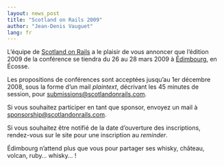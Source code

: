 ```yaml
---
layout: news_post
title: "Scotland on Rails 2009"
author: "Jean-Denis Vauguet"
lang: fr
---
```


L’équipe de [Scotland on Rails][1] a le plaisir de vous annoncer que
l’édition 2009 de la conférence se tiendra du 26 au 28 mars 2009 à
[Édimbourg][2], en Écosse.

Les propositions de conférences sont acceptées jusqu’au 1er décembre
2008, sous la forme d’un mail *plaintext*, décrivant les 45 minutes de
session, pour
[submissions@scotlandonrails.com](mailto:submissions@scotlandonrails.com).

Si vous souhaitez participer en tant que sponsor, envoyez un mail à
[sponsorship@scotlandonrails.com](mailto:sponsorship@scotlandonrails.com).

Si vous souhaitez être notifié de la date d’ouverture des inscriptions,
rendez-vous sur le site pour une inscription au *reminder*.

Édimbourg n’attend plus que vous pour partager ses whisky, château,
volcan, ruby… whisky… !



[1]: http://scotlandonrails.com
[2]: http://fr.wikipedia.org/wiki/%C3%89dimbourg

